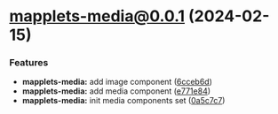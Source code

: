 # mapplets-media@0.0.1 (2024-02-15)

### Features

* **mapplets-media:** add image component ([6cceb6d](https://github.com/mapplesorg/mapplets/commit/6cceb6d4443ef48a240fa8dcea22333fef3b15f9))
* **mapplets-media:** add media component ([e771e84](https://github.com/mapplesorg/mapplets/commit/e771e84a7315e32ff45c0b1eea90090ed4cb54d8))
* **mapplets-media:** init media components set ([0a5c7c7](https://github.com/mapplesorg/mapplets/commit/0a5c7c733bff965a233ad8994829b5f5dca1c11d))

